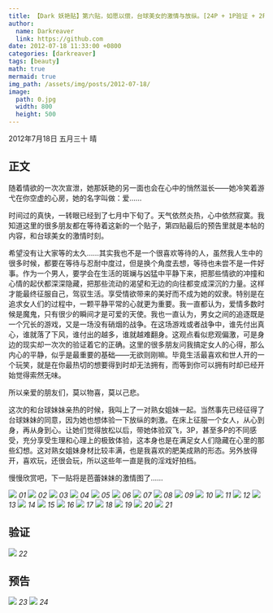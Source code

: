 ```yaml
---
title: 【Dark 妖艳贴】第六贴，如愿以偿，台球美女的激情与放纵。[24P + 1P验证 + 2P预告]
author:
  name: Darkreaver
  link: https://github.com
date: 2012-07-18 11:33:00 +0800
categories: [darkreaver]
tags: [beauty]
math: true
mermaid: true
img_path: /assets/img/posts/2012-07-18/
image:
  path: 0.jpg
  width: 800
  height: 500
---
```


2012年7月18日  五月三十  晴

## 正文

随着情欲的一次次宣泄，她那妖艳的另一面也会在心中的悄然滋长——她冷笑着游弋在你空虚的心房，她的名字叫做：爱……

时间过的真快，一转眼已经到了七月中下旬了。天气依然炎热，心中依然寂寞。我知道这里的很多朋友都在等待着这新的一个贴子，第四贴最后的预告里就是本帖的内容，和台球美女的激情时刻。

希望没有让大家等的太久……其实我也不是一个很喜欢等待的人，虽然我人生中的很多时候，都要在等待与忍耐中度过，但是换个角度去想，等待也未尝不是一件好事。作为一个男人，要学会在生活的斑斓与凶猛中平静下来，把那些情欲的冲撞和心情的起伏都深深隐藏，把那些流动的渴望和无边的向往都变成深沉的力量。这样才能最终征服自己，驾驭生活。享受情欲带来的美好而不成为她的奴隶。特别是在追求女人们的过程中，一颗平静平常的心就更为重要。我一直都认为，爱情多数时候是魔鬼，只有很少的瞬间才是可爱的天使。我也一直认为，男女之间的追逐既是一个冗长的游戏，又是一场没有硝烟的战争。在这场游戏或者战争中，谁先付出真心，谁就落了下风，谁付出的越多，谁就越难翻身。这观点看似悲观偏激，可是身边的现实却一次次的验证着它的正确。这里的很多朋友问我搞定女人的心得，那么内心的平静，似乎是最重要的基础——无欲则刚嘛。毕竟生活最喜欢和世人开的一个玩笑，就是在你最热切的想要得到时却无法拥有，而等到你可以拥有时却已经开始觉得索然无味。

所以亲爱的朋友们，莫以物喜，莫以己悲。

这次的和台球妹妹亲热的时候，我叫上了一对熟女姐妹一起。当然事先已经征得了台球妹妹的同意，因为她也想体验一下放纵的刺激。在床上征服一个女人，从心到身，再从身到心。让她们觉得放松以后，带她体验双飞，3P，甚至多P的不同感受，充分享受生理和心理上的极致体验，这本身也是在满足女人们隐藏在心里的那些幻想。这对熟女姐妹身材比较丰满，也是我喜欢的肥美成熟的形态。另外放得开，喜欢玩，还很会玩，所以这些年一直是我的淫戏好拍档。

慢慢欣赏吧，下一贴将是芭蕾妹妹的激情图了……

![](1.jpg)
_01_
![](2.jpg)
_02_
![](3.jpg)
_03_
![](4.jpg)
_04_
![](5.jpg)
_05_
![](6.jpg)
_06_
![](7.jpg)
_07_
![](8.jpg)
_08_
![](9.jpg)
_09_
![](10.jpg)
_10_
![](11.jpg)
_11_
![](12.jpg)
_12_
![](13.jpg)
_13_
![](14.jpg)
_14_
![](15.jpg)
_15_
![](16.jpg)
_16_
![](17.jpg)
_17_
![](18.jpg)
_18_
![](19.jpg)
_19_
![](20.jpg)
_20_
![](21.jpg)
_21_

## 验证

![](22.jpg)
_22_

## 预告

![](23.jpg)
_23_
![](24.jpg)
_24_


